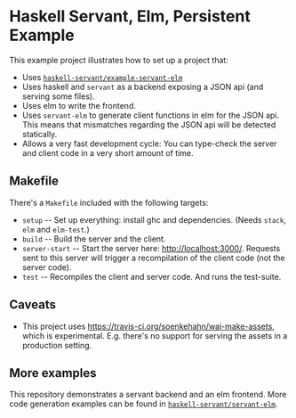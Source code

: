 # Haskell Servant, Elm, Persistent Example

This example project illustrates how to set up a project that:
- Uses [`haskell-servant/example-servant-elm`](https://github.com/haskell-servant/example-servant-elm)
- Uses haskell and `servant` as a backend exposing a JSON api
  (and serving some files).
- Uses elm to write the frontend.
- Uses `servant-elm` to generate client functions in elm for the JSON api.
  This means that mismatches regarding the JSON api will be detected statically.
- Allows a very fast development cycle: You can type-check the server and
  client code in a very short amount of time.

## Makefile

There's a `Makefile` included with the following targets:

- `setup` -- Set up everything: install ghc and dependencies. (Needs `stack`, `elm`
  and `elm-test`.)
- `build` -- Build the server and the client.
- `server-start` -- Start the server here: <http://localhost:3000/>. Requests sent
  to this server will trigger a recompilation of the client code (not the server
  code).
- `test` -- Recompiles the client and server code. And runs the test-suite.

## Caveats

- This project uses <https://travis-ci.org/soenkehahn/wai-make-assets>, which is
  experimental. E.g. there's no support for serving the assets in a production setting.

## More examples

This repository demonstrates a servant backend and an elm frontend. More code generation examples can be found in [`haskell-servant/servant-elm`](https://github.com/haskell-servant/servant-elm/tree/master/examples).
